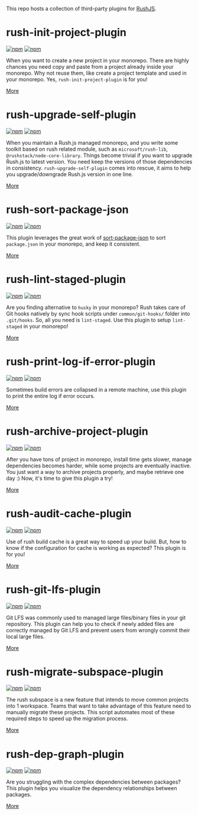 This repo hosts a collection of third-party plugins for [RushJS](https://rushjs.io).

# rush-init-project-plugin

[![npm](https://img.shields.io/npm/dt/rush-init-project-plugin.svg?style=flat-square)](https://www.npmjs.com/package/rush-init-project-plugin)
[![npm](https://img.shields.io/npm/dw/rush-init-project-plugin.svg?style=flat-square)](https://www.npmjs.com/package/rush-init-project-plugin)

When you want to create a new project in your monorepo. There are highly chances you need copy and paste from a project already inside your monorepo. Why not reuse them, like create a project template and used in your monorepo. Yes, `rush-init-project-plugin` is for you!

[More](./rush-plugins/rush-init-project-plugin/README.md)

# rush-upgrade-self-plugin

[![npm](https://img.shields.io/npm/dt/rush-upgrade-self-plugin.svg?style=flat-square)](https://www.npmjs.com/package/rush-upgrade-self-plugin)
[![npm](https://img.shields.io/npm/dw/rush-upgrade-self-plugin.svg?style=flat-square)](https://www.npmjs.com/package/rush-upgrade-self-plugin)

When you maintain a Rush.js managed monorepo, and you write some toolkit based on rush related module, such as `microsoft/rush-lib`, `@rushstack/node-core-library`. Things become trivial if you want to upgrade Rush.js to latest version. You need keep the versions of those dependencies in consistency. `rush-upgrade-self-plugin` comes into rescue, it aims to help you upgrade/downgrade Rush.js version in one line.

[More](./rush-plugins/rush-upgrade-self-plugin/README.md)

# rush-sort-package-json

[![npm](https://img.shields.io/npm/dt/rush-sort-package-json.svg?style=flat-square)](https://www.npmjs.com/package/rush-sort-package-json)
[![npm](https://img.shields.io/npm/dw/rush-sort-package-json.svg?style=flat-square)](https://www.npmjs.com/package/rush-sort-package-json)

This plugin leverages the great work of [sort-package-json](https://www.npmjs.com/package/sort-package-json) to sort `package.json` in your monorepo, and keep it consistent.

[More](./rush-plugins/rush-sort-package-json/README.md)

# rush-lint-staged-plugin

[![npm](https://img.shields.io/npm/dt/rush-lint-staged-plugin.svg?style=flat-square)](https://www.npmjs.com/package/rush-lint-staged-plugin)
[![npm](https://img.shields.io/npm/dw/rush-lint-staged-plugin.svg?style=flat-square)](https://www.npmjs.com/package/rush-lint-staged-plugin)

Are you finding alternative to `husky` in your monorepo? Rush takes care of Git hooks natively by sync hook scripts under `common/git-hooks/` folder into `.git/hooks`. So, all you need is `lint-staged`. Use this plugin to setup `lint-staged` in your monorepo!

[More](./rush-plugins/rush-lint-staged-plugin/README.md)

# rush-print-log-if-error-plugin

[![npm](https://img.shields.io/npm/dt/rush-print-log-if-error-plugin.svg?style=flat-square)](https://www.npmjs.com/package/rush-print-log-if-error-plugin)
[![npm](https://img.shields.io/npm/dw/rush-print-log-if-error-plugin.svg?style=flat-square)](https://www.npmjs.com/package/rush-print-log-if-error-plugin)

Sometimes build errors are collapsed in a remote machine, use this plugin to print the entire log if error occurs.

[More](./rush-plugins/rush-print-log-if-error-plugin/README.md)


# rush-archive-project-plugin

[![npm](https://img.shields.io/npm/dt/rush-archive-project-plugin.svg?style=flat-square)](https://www.npmjs.com/package/rush-archive-project-plugin)
[![npm](https://img.shields.io/npm/dw/rush-archive-project-plugin.svg?style=flat-square)](https://www.npmjs.com/package/rush-archive-project-plugin)

After you have tons of project in monorepo, install time gets slower, manage dependencies becomes harder, while some projects are eventually inactive. You just want a way to archive projects properly, and maybe retrieve one day :)
Now, it's time to give this plugin a try!

[More](./rush-plugins/rush-archive-project-plugin/README.md)

# rush-audit-cache-plugin

[![npm](https://img.shields.io/npm/dt/rush-audit-cache-plugin.svg?style=flat-square)](https://www.npmjs.com/package/rush-audit-cache-plugin)
[![npm](https://img.shields.io/npm/dw/rush-audit-cache-plugin.svg?style=flat-square)](https://www.npmjs.com/package/rush-audit-cache-plugin)

Use of rush build cache is a great way to speed up your build. But, how to know if the configuration for cache is working as expected? This plugin is for you!

[More](./rush-plugins/rush-audit-cache-plugin/README.md)

# rush-git-lfs-plugin

[![npm](https://img.shields.io/npm/dt/rush-git-lfs-plugin.svg?style=flat-square)](https://www.npmjs.com/package/rush-git-lfs-plugin)
[![npm](https://img.shields.io/npm/dw/rush-git-lfs-plugin.svg?style=flat-square)](https://www.npmjs.com/package/rush-git-lfs-plugin)

Git LFS was commonly used to managed large files/binary files in your git repository. This plugin can help you to check if newly added files are correctly managed by Git LFS and prevent users from wrongly commit their local large files.

[More](./rush-plugins/rush-git-lfs-plugin/README.md)

# rush-migrate-subspace-plugin

[![npm](https://img.shields.io/npm/dt/rush-migrate-subspace-plugin.svg?style=flat-square)](https://www.npmjs.com/package/rush-migrate-subspace-plugin)
[![npm](https://img.shields.io/npm/dw/rush-migrate-subspace-plugin.svg?style=flat-square)](https://www.npmjs.com/package/rush-migrate-subspace-plugin)

The rush subspace is a new feature that intends to move common projects into 1 workspace. Teams that want to take advantage of this feature need to manually migrate these projects. This script automates most of these required steps to speed up the migration process.

[More](./rush-plugins/rush-migrate-subspace-plugin/README.md)

# rush-dep-graph-plugin

[![npm](https://img.shields.io/npm/dt/rush-dep-graph-plugin.svg?style=flat-square)](https://www.npmjs.com/package/rush-dep-graph-plugin)
[![npm](https://img.shields.io/npm/dw/rush-dep-graph-plugin.svg?style=flat-square)](https://www.npmjs.com/package/rush-dep-graph-plugin)

Are you struggling with the complex dependencies between packages? This plugin helps you visualize the dependency relationships between packages.

[More](./rush-plugins/rush-dep-graph-plugin/README.md)